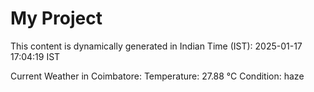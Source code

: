 # My Project

This content is dynamically generated in Indian Time (IST): 2025-01-17 17:04:19 IST


Current Weather in Coimbatore:
Temperature: 27.88 °C
Condition: haze

